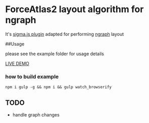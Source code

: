 # ForceAtlas2 layout algorithm for ngraph

It's [sigma.js plugin](https://github.com/jacomyal/sigma.js/tree/master/plugins/sigma.layout.forceAtlas2) adapted for 
performing [ngraph](https://github.com/anvaka/ngraph.graph) layout

##Usage

please see the example folder for usage details

[LIVE DEMO](https://update-crystal.codio.io/example/index.html)

### how to build example
```
npm i gulp -g && npm i && gulp watch_browserify
```
## TODO
- handle graph changes 